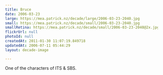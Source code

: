 ```yaml
---
title: Bruce
date: 2006-03-23
large: https://mea.patrick.nz/decade/large/2006-03-23-2040.jpg
small: https://mea.patrick.nz/decade/small/2006-03-23-2040.jpg
smallRetina: https://mea.patrick.nz/decade/small/2006-03-23-2040@2x.jpg
flickrUrl: null
photoId: null
createdAt: 2011-01-30 11:07:19.849718
updatedAt: 2006-07-11 05:44:29
layout: decade-image

---
```

One of the characters of ITS & SBS.
